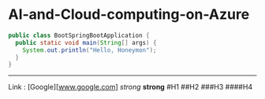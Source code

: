 # AI-and-Cloud-computing-on-Azure


```java
public class BootSpringBootApplication {
  public static void main(String[] args) {
    System.out.println("Hello, Honeymon");
  }
}
```
----
Link : [Google][www.google.com]
*strong*
**strong**
#H1
##H2
###H3
####H4
